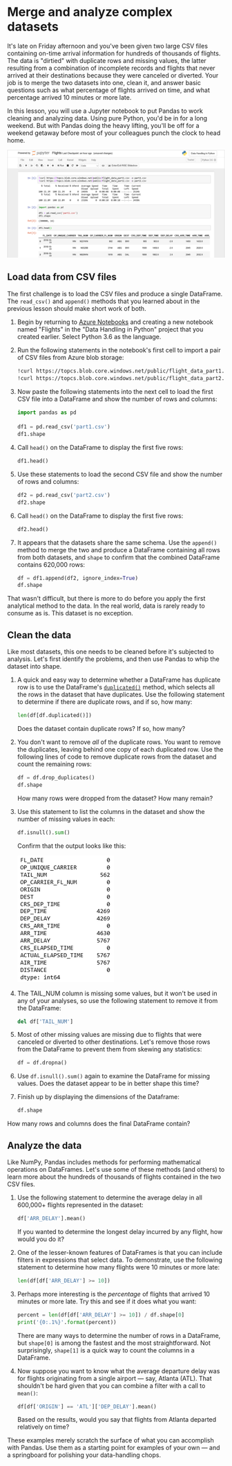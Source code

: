 # Merge and analyze complex datasets

It's late on Friday afternoon and you've been given two large CSV files containing on-time arrival information for hundreds of thousands of flights. The data is "dirtied" with duplicate rows and missing values, the latter resulting from a combination of incomplete records and flights that never arrived at their destinations because they were canceled or diverted. Your job is to merge the two datasets into one, clean it, and answer basic questions such as what percentage of flights arrived on time, and what percentage arrived 10 minutes or more late.

In this lesson, you will use a Jupyter notebook to put Pandas to work cleaning and analyzing data. Using pure Python, you'd be in for a long weekend. But with Pandas doing the heavy lifting, you'll be off for a weekend getaway before most of your colleagues punch the clock to head home.

![Using Pandas in a Jupyter notebook](media/pandas-notebook.png)

## Load data from CSV files

The first challenge is to load the CSV files and produce a single DataFrame. The `read_csv()` and `append()` methods that you learned about in the previous lesson should make short work of both.

1. Begin by returning to [Azure Notebooks](https://notebooks.azure.com) and creating a new notebook named "Flights" in the "Data Handling in Python" project that you created earlier. Select Python 3.6 as the language.

1. Run the following statements in the notebook's first cell to import a pair of CSV files from Azure blob storage:

	```bash
	!curl https://topcs.blob.core.windows.net/public/flight_data_part1.csv -o part1.csv
	!curl https://topcs.blob.core.windows.net/public/flight_data_part2.csv -o part2.csv
	```

1. Now paste the following statements into the next cell to load the first CSV file into a DataFrame and show the number of rows and columns:

	```python
	import pandas as pd

	df1 = pd.read_csv('part1.csv')
	df1.shape
	```

1. Call `head()` on the DataFrame to display the first five rows:

	```python
	df1.head()
	```

1. Use these statements to load the second CSV file and show the number of rows and columns:

	```python
	df2 = pd.read_csv('part2.csv')
	df2.shape
	```

1. Call `head()` on the DataFrame to display the first five rows:

	```python
	df2.head()
	```

1. It appears that the datasets share the same schema. Use the `append()` method to merge the two and produce a DataFrame containing all rows from both datasets, and `shape` to confirm that the combined DataFrame contains 620,000 rows:
  
	```python
	df = df1.append(df2, ignore_index=True)
	df.shape
	```

That wasn't difficult, but there is more to do before you apply the first analytical method to the data. In the real world, data is rarely ready to consume as is. This dataset is no exception.

## Clean the data

Like most datasets, this one needs to be cleaned before it's subjected to analysis. Let's first identify the problems, and then use Pandas to whip the dataset into shape.

1. A quick and easy way to determine whether a DataFrame has duplicate row is to use the DataFrame's [`duplicated()`](https://pandas.pydata.org/pandas-docs/stable/reference/api/pandas.DataFrame.duplicated.html) method, which selects all the rows in the dataset that have duplicates. Use the following statement to determine if there are duplicate rows, and if so, how many:

	```python
	len(df[df.duplicated()])
	```

	Does the dataset contain duplicate rows? If so, how many?

1. You don't want to remove *all* of the duplicate rows. You want to remove the duplicates, leaving behind one copy of each duplicated row. Use the following lines of code to remove duplicate rows from the dataset and count the remaining rows:

	```python
	df = df.drop_duplicates()
	df.shape
	```

	How many rows were dropped from the dataset? How many remain?

1. Use this statement to list the columns in the dataset and show the number of missing values in each:

	```python
	df.isnull().sum()
	```

	Confirm that the output looks like this:

	![](media/missing-values.png)

1. The TAIL_NUM column is missing some values, but it won't be used in any of your analyses, so use the following statement to remove it from the DataFrame:

	```python
	del df['TAIL_NUM']
	```

1. Most of other missing values are missing due to flights that were canceled or diverted to other destinations. Let's remove those rows from the DataFrame to prevent them from skewing any statistics:

	```python
	df = df.dropna()
	```

1. Use `df.isnull().sum()` again to examine the DataFrame for missing values. Does the dataset appear to be in better shape this time?

1. Finish up by displaying the dimensions of the Dataframe:

	```python
	df.shape
	```

How many rows and columns does the final DataFrame contain?

## Analyze the data

Like NumPy, Pandas includes methods for performing mathematical operations on DataFrames. Let's use some of these methods (and others) to learn more about the hundreds of thousands of flights contained in the two CSV files.

1. Use the following statement to determine the average delay in all 600,000+ flights represented in the dataset:

	```python
	df['ARR_DELAY'].mean()
	```

	If you wanted to determine the longest delay incurred by any flight, how would you do it?

1. One of the lesser-known features of DataFrames is that you can include filters in expressions that select data. To demonstrate, use the following statement to determine how many flights were 10 minutes or more late:

	```python
	len(df[df['ARR_DELAY'] >= 10])
	``` 

1. Perhaps more interesting is the *percentage* of flights that arrived 10 minutes or more late. Try this and see if it does what you want:

	```python
	percent = len(df[df['ARR_DELAY'] >= 10]) / df.shape[0]
	print('{0:.1%}'.format(percent))
	```

	There are many ways to determine the number of rows in a DataFrame, but `shape[0]` is among the fastest and the most straightforward. Not surprisingly, `shape[1]` is a quick way to count the columns in a DataFrame.

1. Now suppose you want to know what the average departure delay was for flights originating from a single airport — say, Atlanta (ATL). That shouldn't be hard given that you can combine a filter with a call to `mean()`:

	```python
	df[df['ORIGIN'] == 'ATL']['DEP_DELAY'].mean()
	```

	Based on the results, would you say that flights from Atlanta departed relatively on time?

These examples merely scratch the surface of what you can accomplish with Pandas. Use them as a starting point for examples of your own — and a springboard for polishing your data-handling chops.